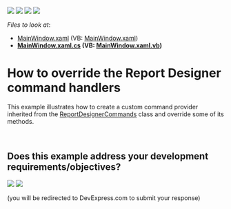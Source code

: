 <!-- default badges list -->
![](https://img.shields.io/endpoint?url=https://codecentral.devexpress.com/api/v1/VersionRange/128602135/22.2.2%2B)
[![](https://img.shields.io/badge/Open_in_DevExpress_Support_Center-FF7200?style=flat-square&logo=DevExpress&logoColor=white)](https://supportcenter.devexpress.com/ticket/details/T461334)
[![](https://img.shields.io/badge/📖_How_to_use_DevExpress_Examples-e9f6fc?style=flat-square)](https://docs.devexpress.com/GeneralInformation/403183)
[![](https://img.shields.io/badge/💬_Leave_Feedback-feecdd?style=flat-square)](#does-this-example-address-your-development-requirementsobjectives)
<!-- default badges end -->
<!-- default file list -->
*Files to look at*:

* [MainWindow.xaml](./CS/T461334/MainWindow.xaml) (VB: [MainWindow.xaml](./VB/T461334/MainWindow.xaml))
* **[MainWindow.xaml.cs](./CS/T461334/MainWindow.xaml.cs) (VB: [MainWindow.xaml.vb](./VB/T461334/MainWindow.xaml.vb))**
<!-- default file list end -->
# How to override the Report Designer command handlers


<p>This example illustrates how to create a custom command provider inherited from the <a href="https://documentation.devexpress.com/#WPF/clsDevExpressXpfReportsUserDesignerReportDesignerCommandstopic">ReportDesignerCommands</a> class and override some of its methods.</p>

<br/>


<!-- feedback -->
## Does this example address your development requirements/objectives?

[<img src="https://www.devexpress.com/support/examples/i/yes-button.svg"/>](https://www.devexpress.com/support/examples/survey.xml?utm_source=github&utm_campaign=reporting-wpf-designer-commands&~~~was_helpful=yes) [<img src="https://www.devexpress.com/support/examples/i/no-button.svg"/>](https://www.devexpress.com/support/examples/survey.xml?utm_source=github&utm_campaign=reporting-wpf-designer-commands&~~~was_helpful=no)

(you will be redirected to DevExpress.com to submit your response)
<!-- feedback end -->
